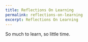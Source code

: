 ```yaml
---
title: Reflections On Learning
permalink: reflections-on-learning
excerpt: Reflections On Learning
---
```


So much to learn, so little time.
